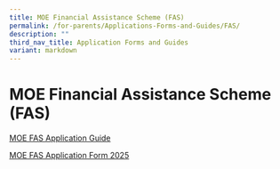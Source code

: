 ```yaml
---
title: MOE Financial Assistance Scheme (FAS)
permalink: /for-parents/Applications-Forms-and-Guides/FAS/
description: ""
third_nav_title: Application Forms and Guides
variant: markdown
---
```

**MOE Financial Assistance Scheme (FAS)**
=========================================

[MOE FAS Application Guide](/files/MOE_FAS_APPLICATION_GUIDE.pdf)

[MOE FAS Application Form 2025](/files/MOE_FAS_Application_Form_2025.pdf)


